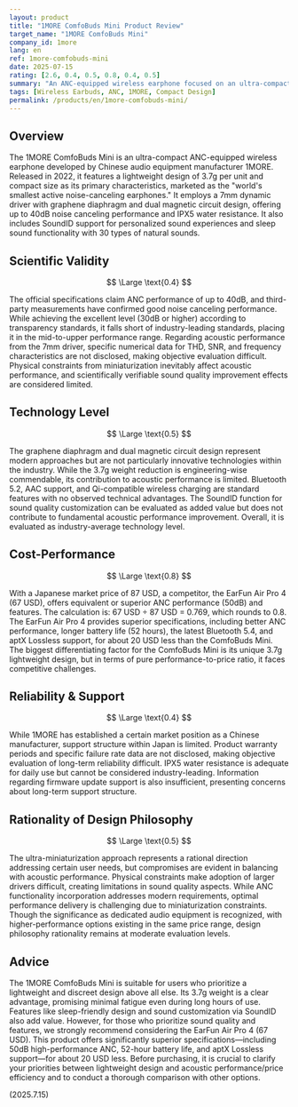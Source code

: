 ```yaml
---
layout: product
title: "1MORE ComfoBuds Mini Product Review"
target_name: "1MORE ComfoBuds Mini"
company_id: 1more
lang: en
ref: 1more-comfobuds-mini
date: 2025-07-15
rating: [2.6, 0.4, 0.5, 0.8, 0.4, 0.5]
summary: "An ANC-equipped wireless earphone focused on an ultra-compact design. While its 3.7g lightweight build is commendable, it lacks fundamental acoustic performance and technical advantages, resulting in low competitiveness for its price."
tags: [Wireless Earbuds, ANC, 1MORE, Compact Design]
permalink: /products/en/1more-comfobuds-mini/
---
```


## Overview

The 1MORE ComfoBuds Mini is an ultra-compact ANC-equipped wireless earphone developed by Chinese audio equipment manufacturer 1MORE. Released in 2022, it features a lightweight design of 3.7g per unit and compact size as its primary characteristics, marketed as the "world's smallest active noise-canceling earphones." It employs a 7mm dynamic driver with graphene diaphragm and dual magnetic circuit design, offering up to 40dB noise canceling performance and IPX5 water resistance. It also includes SoundID support for personalized sound experiences and sleep sound functionality with 30 types of natural sounds.

## Scientific Validity

$$ \Large \text{0.4} $$

The official specifications claim ANC performance of up to 40dB, and third-party measurements have confirmed good noise canceling performance. While achieving the excellent level (30dB or higher) according to transparency standards, it falls short of industry-leading standards, placing it in the mid-to-upper performance range. Regarding acoustic performance from the 7mm driver, specific numerical data for THD, SNR, and frequency characteristics are not disclosed, making objective evaluation difficult. Physical constraints from miniaturization inevitably affect acoustic performance, and scientifically verifiable sound quality improvement effects are considered limited.

## Technology Level

$$ \Large \text{0.5} $$

The graphene diaphragm and dual magnetic circuit design represent modern approaches but are not particularly innovative technologies within the industry. While the 3.7g weight reduction is engineering-wise commendable, its contribution to acoustic performance is limited. Bluetooth 5.2, AAC support, and Qi-compatible wireless charging are standard features with no observed technical advantages. The SoundID function for sound quality customization can be evaluated as added value but does not contribute to fundamental acoustic performance improvement. Overall, it is evaluated as industry-average technology level.

## Cost-Performance

$$ \Large \text{0.8} $$

With a Japanese market price of 87 USD, a competitor, the EarFun Air Pro 4 (67 USD), offers equivalent or superior ANC performance (50dB) and features. The calculation is: 67 USD ÷ 87 USD = 0.769, which rounds to 0.8. The EarFun Air Pro 4 provides superior specifications, including better ANC performance, longer battery life (52 hours), the latest Bluetooth 5.4, and aptX Lossless support, for about 20 USD less than the ComfoBuds Mini. The biggest differentiating factor for the ComfoBuds Mini is its unique 3.7g lightweight design, but in terms of pure performance-to-price ratio, it faces competitive challenges.

## Reliability & Support

$$ \Large \text{0.4} $$

While 1MORE has established a certain market position as a Chinese manufacturer, support structure within Japan is limited. Product warranty periods and specific failure rate data are not disclosed, making objective evaluation of long-term reliability difficult. IPX5 water resistance is adequate for daily use but cannot be considered industry-leading. Information regarding firmware update support is also insufficient, presenting concerns about long-term support structure.

## Rationality of Design Philosophy

$$ \Large \text{0.5} $$

The ultra-miniaturization approach represents a rational direction addressing certain user needs, but compromises are evident in balancing with acoustic performance. Physical constraints make adoption of larger drivers difficult, creating limitations in sound quality aspects. While ANC functionality incorporation addresses modern requirements, optimal performance delivery is challenging due to miniaturization constraints. Though the significance as dedicated audio equipment is recognized, with higher-performance options existing in the same price range, design philosophy rationality remains at moderate evaluation levels.

## Advice

The 1MORE ComfoBuds Mini is suitable for users who prioritize a lightweight and discreet design above all else. Its 3.7g weight is a clear advantage, promising minimal fatigue even during long hours of use. Features like sleep-friendly design and sound customization via SoundID also add value. However, for those who prioritize sound quality and features, we strongly recommend considering the EarFun Air Pro 4 (67 USD). This product offers significantly superior specifications—including 50dB high-performance ANC, 52-hour battery life, and aptX Lossless support—for about 20 USD less. Before purchasing, it is crucial to clarify your priorities between lightweight design and acoustic performance/price efficiency and to conduct a thorough comparison with other options.

(2025.7.15)